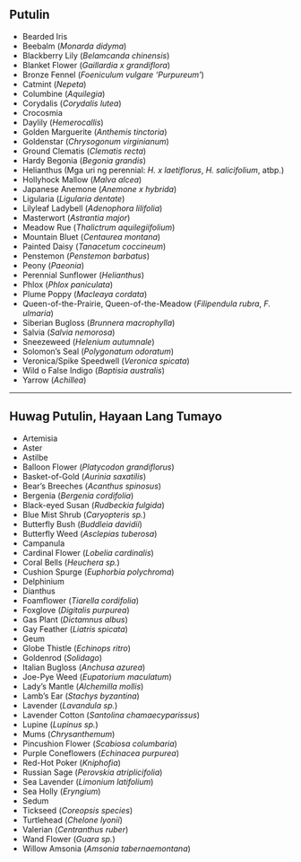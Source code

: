 ## Putulin

- Bearded Iris
- Beebalm (*Monarda didyma*)
- Blackberry Lily (*Belamcanda chinensis*)
- Blanket Flower (*Gaillardia x grandiflora*)
- Bronze Fennel (*Foeniculum vulgare ‘Purpureum’*)
- Catmint (*Nepeta*)
- Columbine (*Aquilegia*)
- Corydalis (*Corydalis lutea*)
- Crocosmia
- Daylily (*Hemerocallis*)
- Golden Marguerite (*Anthemis tinctoria*)
- Goldenstar (*Chrysogonum virginianum*)
- Ground Clematis (*Clematis recta*)
- Hardy Begonia (*Begonia grandis*)
- Helianthus (Mga uri ng perennial: *H. x laetiflorus*, *H. salicifolium*, atbp.)
- Hollyhock Mallow (*Malva alcea*)
- Japanese Anemone (*Anemone x hybrida*)
- Ligularia (*Ligularia dentate*)
- Lilyleaf Ladybell (*Adenophora lilifolia*)
- Masterwort (*Astrantia major*)
- Meadow Rue (*Thalictrum aquilegiifolium*)
- Mountain Bluet (*Centaurea montana*)
- Painted Daisy (*Tanacetum coccineum*)
- Penstemon (*Penstemon barbatus*)
- Peony (*Paeonia*)
- Perennial Sunflower (*Helianthus*)
- Phlox (*Phlox paniculata*)
- Plume Poppy (*Macleaya cordata*)
- Queen-of-the-Prairie, Queen-of-the-Meadow (*Filipendula rubra*, *F. ulmaria*)
- Siberian Bugloss (*Brunnera macrophylla*)
- Salvia (*Salvia nemorosa*)
- Sneezeweed (*Helenium autumnale*)
- Solomon’s Seal (*Polygonatum odoratum*)
- Veronica/Spike Speedwell (*Veronica spicata*)
- Wild o False Indigo (*Baptisia australis*)
- Yarrow (*Achillea*)

---

## Huwag Putulin, Hayaan Lang Tumayo


- Artemisia
- Aster
- Astilbe
- Balloon Flower (*Platycodon grandiflorus*)
- Basket-of-Gold (*Aurinia saxatilis*)
- Bear’s Breeches (*Acanthus spinosus*)
- Bergenia (*Bergenia cordifolia*)
- Black-eyed Susan (*Rudbeckia fulgida*)
- Blue Mist Shrub (*Caryopteris sp.*)
- Butterfly Bush (*Buddleia davidii*)
- Butterfly Weed (*Asclepias tuberosa*)
- Campanula
- Cardinal Flower (*Lobelia cardinalis*)
- Coral Bells (*Heuchera sp.*)
- Cushion Spurge (*Euphorbia polychroma*)
- Delphinium
- Dianthus
- Foamflower (*Tiarella cordifolia*)
- Foxglove (*Digitalis purpurea*)
- Gas Plant (*Dictamnus albus*)
- Gay Feather (*Liatris spicata*)
- Geum
- Globe Thistle (*Echinops ritro*)
- Goldenrod (*Solidago*)
- Italian Bugloss (*Anchusa azurea*)
- Joe-Pye Weed (*Eupatorium maculatum*)
- Lady’s Mantle (*Alchemilla mollis*)
- Lamb’s Ear (*Stachys byzantina*)
- Lavender (*Lavandula sp.*)
- Lavender Cotton (*Santolina chamaecyparissus*)
- Lupine (*Lupinus sp.*)
- Mums (*Chrysanthemum*)
- Pincushion Flower (*Scabiosa columbaria*)
- Purple Coneflowers (*Echinacea purpurea*)
- Red-Hot Poker (*Kniphofia*)
- Russian Sage (*Perovskia atriplicifolia*)
- Sea Lavender (*Limonium latifolium*)
- Sea Holly (*Eryngium*)
- Sedum
- Tickseed (*Coreopsis species*)
- Turtlehead (*Chelone lyonii*)
- Valerian (*Centranthus ruber*)
- Wand Flower (*Guara sp.*)
- Willow Amsonia (*Amsonia tabernaemontana*)